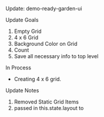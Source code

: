 Update: demo-ready-garden-ui

Update Goals

1) Empty Grid
2) 4 x 6 Grid
3) Background Color on Grid
4) Count
5) Save all necessary info to top level

In Process

- Creating 4 x 6 grid.

Update Notes

1) Removed Static Grid Items
3) passed in this.state.layout to 


